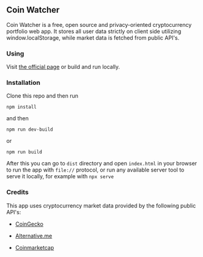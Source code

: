 ## Coin Watcher

Coin Watcher is a free, open source and privacy-oriented cryptocurrency portfolio web app.
It stores all user data strictly on client side utilizing window.localStorage, while market data is fetched from public API's.

### Using

Visit [the official page](https://tiramisu77.github.io/CoinWatcher/) or build and run locally.

### Installation

Clone this repo and then run

`npm install`

and then

`npm run dev-build`

or

`npm run build`

After this you can go to `dist` directory and open `index.html` in your browser to run the app with `file://` protocol, or run any available server tool to serve it locally, for example with `npx serve`

### Credits

This app uses cryptocurrency market data provided by the following public API's:

-   [CoinGecko](https://www.coingecko.com/api)

-   [Alternative.me](https://alternative.me/crypto/api/)

-   [Coinmarketcap](https://api.coinmarketcap.com)
